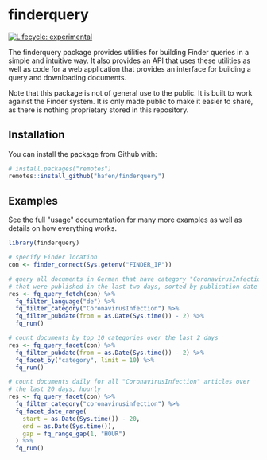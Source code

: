# finderquery

<!-- badges: start -->
[![Lifecycle: experimental](https://img.shields.io/badge/lifecycle-experimental-orange.svg)](https://www.tidyverse.org/lifecycle/#experimental)
<!-- [![R build status](https://github.com/hafen/finderquery/workflows/R-CMD-check/badge.svg)](https://github.com/hafen/finderquery/actions) -->
<!-- badges: end -->

The finderquery package provides utilities for building Finder queries in a simple and intuitive way. It also provides an API that uses these utilities as well as code for a web application that provides an interface for building a query and downloading documents.

Note that this package is not of general use to the public. It is built to work against the Finder system. It is only made public to make it easier to share, as there is nothing proprietary stored in this repository.

## Installation

You can install the package from Github with:

```r
# install.packages("remotes")
remotes::install_github("hafen/finderquery")
```

## Examples

See the full "usage" documentation for many more examples as well as details on how everything works.

```r
library(finderquery)

# specify Finder location
con <- finder_connect(Sys.getenv("FINDER_IP"))

# query all documents in German that have category "CoronavirusInfection" 
# that were published in the last two days, sorted by publication date
res <- fq_query_fetch(con) %>%
  fq_filter_language("de") %>%
  fq_filter_category("CoronavirusInfection") %>%
  fq_filter_pubdate(from = as.Date(Sys.time()) - 2) %>%
  fq_run()

# count documents by top 10 categories over the last 2 days
res <- fq_query_facet(con) %>%
  fq_filter_pubdate(from = as.Date(Sys.time()) - 2) %>%
  fq_facet_by("category", limit = 10) %>%
  fq_run()

# count documents daily for all "CoronavirusInfection" articles over
# the last 20 days, hourly
res <- fq_query_facet(con) %>%
  fq_filter_category("coronavirusinfection") %>%
  fq_facet_date_range(
    start = as.Date(Sys.time()) - 20,
    end = as.Date(Sys.time()),
    gap = fq_range_gap(1, "HOUR")
  ) %>%
  fq_run()
```
